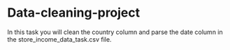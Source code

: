 # Data-cleaning-project

In this task you will clean the country column and parse the date column in the store_income_data_task.csv file.

